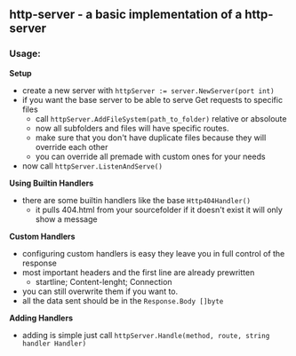  http-server - a basic implementation of a http-server
-
### Usage:

**Setup**
  - create a new server with `httpServer := server.NewServer(port int)`
  - if you want the base server to be able to serve Get requests to specific files
    - call `httpServer.AddFileSystem(path_to_folder)` relative or absoloute
    - now all subfolders and files will have specific routes.
    - make sure that you don't have duplicate files because they will override each other
    - you can override all premade with custom ones for your needs
  - now call `httpServer.ListenAndServe()`


**Using Builtin Handlers**
  - there are some builtin handlers like the base `Http404Handler()` 
    - it pulls 404.html from your sourcefolder if it doesn't exist it will only show a message

**Custom Handlers**
  - configuring custom handlers is easy they leave you in full control of the response
  - most important headers and the first line are already prewritten
    - startline; Content-lenght; Connection
  - you can still overwrite them if you want to.
  - all the data sent should be in the `Response.Body []byte`


**Adding Handlers**
  - adding is simple just call `httpServer.Handle(method, route, string handler Handler)`
